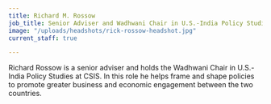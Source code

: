 ```yaml
---
title: Richard M. Rossow
job_title: Senior Adviser and Wadhwani Chair in U.S.-India Policy Studies
image: "/uploads/headshots/rick-rossow-headshot.jpg"
current_staff: true

---
```

Richard Rossow is a senior adviser and holds the Wadhwani Chair in U.S.-India Policy Studies at CSIS. In this role he helps frame and shape policies to promote greater business and economic engagement between the two countries.